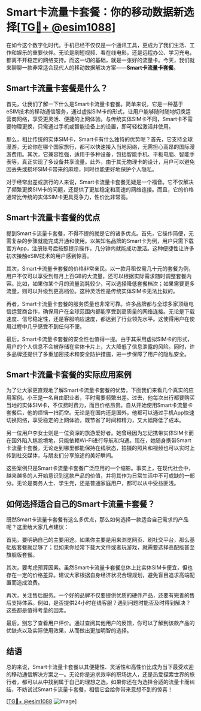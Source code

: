 # Smart卡流量卡套餐：你的移动数据新选择[[TG💪+ @esim1088](https://t.me/s/esim1088)]

在如今这个数字化时代，手机已经不仅仅是一个通讯工具，更成为了我们生活、工作和娱乐的重要伙伴。无论是刷短视频、看在线电影，还是远程办公、学习充电，都离不开稳定的网络支持。而这一切的基础，就是一张好的流量卡。今天，我们就来聊聊一款非常适合现代人的移动数据解决方案——**Smart卡流量卡套餐**。

## Smart卡流量卡套餐是什么？

首先，让我们了解一下什么是Smart卡流量卡套餐。简单来说，它是一种基于eSIM技术的移动通信服务，通过虚拟SIM卡的形式，让用户能够随时随地切换运营商网络，享受更灵活、便捷的上网体验。与传统实体SIM卡不同，Smart卡不需要物理更换，只需通过手机或智能设备上的设置，即可轻松激活并使用。

那么，相比传统的实体SIM卡，Smart卡有什么独特的优势呢？首先，它支持全球漫游，无论你在哪个国家旅行，都可以快速接入当地网络，无需担心高昂的国际漫游费用。其次，它兼容性强，适用于多种设备，包括智能手机、平板电脑、智能手表等，真正实现了多设备共享流量。此外，由于其无物理卡的设计，用户可以避免因丢失或损坏SIM卡带来的麻烦，同时也能更好地保护个人隐私。

对于经常出差或旅行的人来说，Smart卡流量卡套餐无疑是一个福音。它不仅解决了频繁更换SIM卡的问题，还提供了更加稳定和高速的网络连接。而且，它的价格通常比传统的实体SIM卡更具竞争力，性价比非常高。

## Smart卡流量卡套餐的优点

提到Smart卡流量卡套餐，不得不提的就是它的诸多优点。首先，它操作简便，无需复杂的步骤就能完成开通和使用。以某知名品牌的Smart卡为例，用户只需下载官方App，注册账号后按照提示操作，几分钟内就能成功激活。这种便捷性让许多初次接触eSIM技术的用户感到惊喜。

其次，Smart卡流量卡套餐的价格非常亲民。以一款月租仅需几十元的套餐为例，用户不仅可以享受到每月上百GB的大流量，还可以根据实际需求随时调整套餐内容。比如，如果你某个月的流量消耗较少，可以选择降低套餐档次；如果需要更多流量，则可以升级到更高档位。这种灵活性是传统实体SIM卡无法比拟的。

再者，Smart卡流量卡套餐的服务质量也非常可靠。许多品牌都与全球多家顶级电信运营商合作，确保用户在全球范围内都能享受到高质量的网络连接。无论是下载速度、信号稳定性，还是客服响应速度，都达到了行业领先水平。这使得用户在使用过程中几乎感受不到任何不便。

最后，Smart卡流量卡套餐的安全性也值得一提。由于其采用虚拟SIM卡的形式，用户的个人信息不会被存储在实体卡片上，大大降低了信息泄露的风险。同时，许多品牌还提供了多重加密技术和安全防护措施，进一步保障了用户的隐私安全。

## Smart卡流量卡套餐的实际应用案例

为了让大家更直观地了解Smart卡流量卡套餐的优势，下面我们来看几个真实的应用案例。小王是一名自由职业者，平时需要频繁出差。过去，他每次出行都要购买当地的实体SIM卡，不仅费时费力，而且价格昂贵。自从开始使用Smart卡流量卡套餐后，他的烦恼一扫而空。无论是在国内还是国外，他都可以通过手机App快速切换网络，享受稳定的上网体验，既节省了时间和精力，又大幅降低了成本。

另一位用户李女士则是一位资深的旅游爱好者。她曾经因为忘记携带实体SIM卡而在国外陷入尴尬境地，只能依赖Wi-Fi进行导航和沟通。现在，她随身携带Smart卡流量卡套餐，无论走到哪里都能保持在线状态，拍摄的照片和视频也可以实时上传到社交媒体，与朋友们分享旅途的美好瞬间。

这些案例只是Smart卡流量卡套餐广泛应用的一个缩影。事实上，在现代社会中，越来越多的人开始意识到这款产品的价值，并将其作为日常生活中不可或缺的一部分。无论是商务人士、学生党，还是普通家庭用户，都可以从中受益匪浅。

## 如何选择适合自己的Smart卡流量卡套餐？

既然Smart卡流量卡套餐有这么多优点，那么如何选择一款适合自己需求的产品呢？这里给大家几点建议：

首先，要明确自己的主要用途。如果你主要是用来浏览网页、刷社交平台，那么基础版套餐就足够了；但如果你经常下载大文件或者玩游戏，就需要选择高配版甚至旗舰版套餐。

其次，要考虑预算因素。虽然Smart卡流量卡套餐总体上比实体SIM卡便宜，但也存在一定的价格差异。建议大家根据自身经济状况合理规划，避免盲目追求高端配置而造成浪费。

再次，关注售后服务。一个好的品牌不仅要提供优质的硬件产品，还要有完善的售后支持体系。例如，是否提供24小时在线客服？遇到问题时能否及时得到解决？这些都是值得考量的因素。

最后，别忘了查看用户评价。通过查阅其他用户的反馈，你可以了解到该款产品的优缺点以及实际使用效果，从而做出更加明智的选择。

## 结语

总的来说，Smart卡流量卡套餐以其便捷性、灵活性和高性价比成为当下最受欢迎的移动通信解决方案之一。无论你是追求效率的职场达人，还是热爱探索世界的旅行者，都可以从中找到属于自己的理想之选。如果你还在为选择合适的流量卡而纠结，不妨试试Smart卡流量卡套餐，相信它会给你带来意想不到的惊喜！

[[TG💪+ @esim1088](https://t.me/s/esim1088) ![Image](https://i.postimg.cc/4NQfJmqS/Snipaste-2025-05-13-00-14-12.png)]